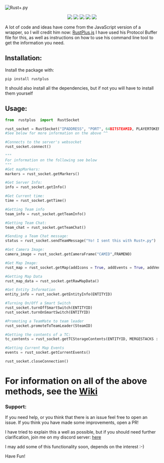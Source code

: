 ![Rust+.py](https://raw.githubusercontent.com/olijeffers0n/rustplus/master/icon.png)
<div align = "center">
	<img src = "https://img.shields.io/pypi/dm/rustplus?label=Downloads&style=for-the-badge">
	<img src = "https://img.shields.io/pypi/v/rustplus?label=PYPI%20Version&style=for-the-badge">
	<img src = "https://img.shields.io/pypi/l/rustplus?style=for-the-badge">
	<img src = "https://img.shields.io/github/stars/olijeffers0n/rustplus?label=GitHub%20Stars&style=for-the-badge">
	<a href = "https://discord.gg/nQqJe8qvP8">
		<img src = https://img.shields.io/discord/872406750639321088?label=Discord&style=for-the-badge>
	</a>
</div>

A lot of code and ideas have come from the JavaScript version of a wrapper, so I will credit him now:
[RustPlus.js](https://github.com/liamcottle/rustplus.js)
I have used his Protocol Buffer file for this, as well as instructions on how to use his command line tool to get the information you need.

## Installation:
Install the package with:
```
pip install rustplus
```
It should also install all the dependencies, but if not you will have to install them yourself

## Usage:
```py
from  rustplus  import  RustSocket

rust_socket = RustSocket("IPADDRESS", "PORT", 64BITSTEAMID, PLAYERTOKEN)
#See below for more information on the above ^^

#Connects to the server's websocket
rust_socket.connect()

"""
For information on the following see below
"""
#Get mapMarkers:
markers = rust_socket.getMarkers()

#Get Server Info:
info = rust_socket.getInfo()

#Get Current time:
time = rust_socket.getTime()

#Getting Team info
team_info = rust_socket.getTeamInfo()

#Getting Team Chat:
team_chat = rust_socket.getTeamChat()

#Sending a Team Chat message:
status = rust_socket.sendTeamMessage("Yo! I sent this with Rust+.py")

#Get Camera Image:
camera_image = rust_socket.getCameraFrame("CAMID",FRAMENO)

#Get Map Image:
rust_map = rust_socket.getMap(addIcons = True, addEvents = True, addVendingMachines= True)

#Getting Map Data
rust_map_data = rust_socket.getRawMapData()

#Get Entity Information
entity_info = rust_socket.getEntityInfo(ENTITYID)

#Turning On/Off a Smart Switch
rust_socket.turnOffSmartSwitch(ENTITYID)
rust_socket.turnOnSmartSwitch(ENTITYID)

#Promoting a TeamMate to team leader
rust_socket.promoteToTeamLeader(SteamID)

#Getting the contents of a TC:
tc_contents = rust_socket.getTCStorageContents(ENTITYID, MERGESTACKS : bool)

#Getting Current Map Events
events = rust_socket.getCurrentEvents()

rust_socket.closeConnection()
```

# For information on all of the above methods, see the [Wiki](https://github.com/olijeffers0n/rustplus/wiki)

### Support:
If you need help, or you think that there is an issue feel free to open an issue. If you think you have made some improvements, open a PR! 

I have tried to explain this a well as possible, but if you should need further clarification, join me on my discord server: [here](https://discord.gg/nQqJe8qvP8)

I may add some of this functionality soon, depends on the interest :-)

Have Fun! 